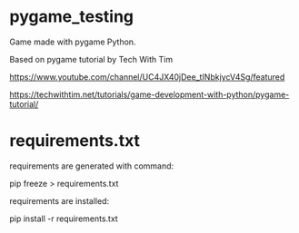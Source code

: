 # pygame_testing
Game made with pygame Python.

Based on pygame tutorial by Tech With Tim

https://www.youtube.com/channel/UC4JX40jDee_tINbkjycV4Sg/featured

https://techwithtim.net/tutorials/game-development-with-python/pygame-tutorial/

# requirements.txt
requirements are generated with command:

pip freeze > requirements.txt

requirements are installed:

pip install -r requirements.txt

